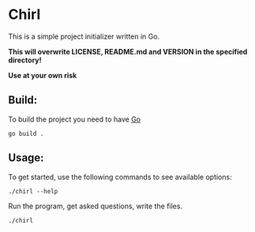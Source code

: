 # Chirl

This is a simple project initializer written in Go.

**This will overwrite LICENSE, README.md and VERSION in the specified directory!**

**Use at your own risk**

## Build:

To build the project you need to have [Go](https://go.dev/)

```console
go build .
```

## Usage:

To get started, use the following commands to see available options:

```console
./chirl --help
```

Run the program, get asked questions, write the files.

```console
./chirl
```
